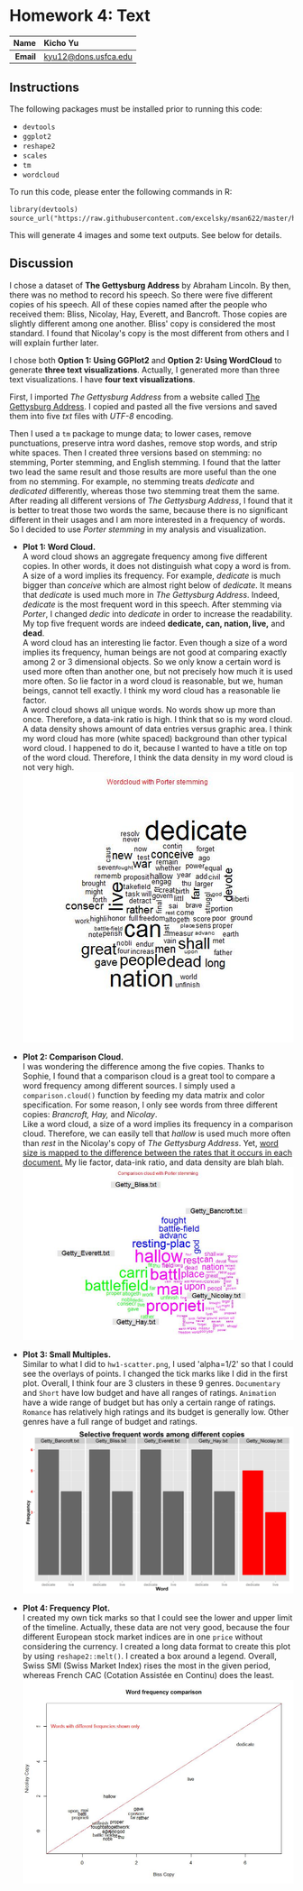 Homework 4: Text
==============================

| **Name**  | Kicho Yu  |
|----------:|:-------------|
| **Email** | kyu12@dons.usfca.edu |

## Instructions ##

The following packages must be installed prior to running this code:

- `devtools`
- `ggplot2`
- `reshape2`
- `scales`
- `tm`
- `wordcloud`


To run this code, please enter the following commands in R:

```
library(devtools)
source_url("https://raw.githubusercontent.com/excelsky/msan622/master/homework4/622_Visualization_HAG4.R")
```

This will generate 4 images and some text outputs. See below for details.


## Discussion ##

I chose a dataset of **The Gettysburg Address** by Abraham Lincoln. By then, there was no method to record his speech. So there were five different copies of his speech. All of these copies named after the people who received them: Bliss, Nicolay, Hay, Everett, and Bancroft. Those copies are slightly different among one another. Bliss' copy is considered the most standard. I found that Nicolay's copy is the most different from others and I will explain further later.  

I chose both **Option 1: Using GGPlot2** and **Option 2: Using WordCloud** to generate **three text visualizations**. Actually, I generated more than three text visualizations. I have **four text visualizations**.

First, I imported *The Gettysburg Address* from a website called [The Gettysburg Address](http://www.abrahamlincolnonline.org/lincoln/speeches/gettysburg.htm). I copied and pasted all the five versions and saved them into five *txt* files with *UTF-8* encoding.  

Then I used a `tm` package to munge data; to lower cases, remove punctuations, preserve intra word dashes, remove stop words, and strip white spaces. Then I created three versions based on stemming: no stemming, Porter stemming, and English stemming. I found that the latter two lead the same result and those results are more useful than the one from no stemming. For example, no stemming treats *dedicate* and *dedicated* differently, whereas those two stemming treat them the same. After reading all different versions of *The Gettysburg Address*, I found that it is better to treat those two words the same, because there is no significant different in their usages and I am more interested in a frequency of words. So I decided to use *Porter stemming* in my analysis and visualization.  

- **Plot 1: Word Cloud.**  
A word cloud shows an aggregate frequency among five different copies. In other words, it does not distinguish what copy a word is from.  
A size of a word implies its frequency. For example, *dedicate* is much bigger than *conceive* which are almost right below of *dedicate*. It means that *dedicate* is used much more in *The Gettysburg Address*. Indeed, *dedicate* is the most frequent word in this speech. After stemming via *Porter*, I changed *dedic* into *dedicate* in order to increase the readability. My top five frequent words are indeed **dedicate, can, nation, live,** and **dead**.  
A word cloud has an interesting lie factor. Even though a size of a word implies its frequency, human beings are not good at comparing exactly among 2 or 3 dimensional objects. So we only know a certain word is used more often than another one, but not precisely how much it is used more often. So lie factor in a word cloud is reasonable, but we, human beings, cannot tell exactly.  I think my word cloud has a reasonable lie factor.  
A word cloud shows all unique words. No words show up more than once. Therefore, a data-ink ratio is high. I think that so is my word cloud.  
A data density shows amount of data entries versus graphic area. I think my word cloud has more (white spaced) background than other typical word cloud. I happened to do it, because I wanted to have a title on top of the word cloud. Therefore, I think the data density in my word cloud is not very high.  
![IMAGE](Wordcloud_with_Porter_stemming.jpg)  

- **Plot 2: Comparison Cloud.**  
I was wondering the difference among the five copies. Thanks to Sophie, I found that a comparison cloud is a great tool to compare a word frequency among different sources. I simply used a `comparison.cloud()` function by feeding my data matrix and color specification. For some reason, I only see words from three different copies: *Brancroft, Hay,* and *Nicolay*.  
Like a word cloud, a size of a word implies its frequency in a comparison cloud. Therefore, we can easily tell that *hallow* is used much more often than *rest* in the Nicolay's copy of *The Gettysburg Address*.  Yet, [word size is mapped to the difference between the rates that it occurs in each document.](http://blog.fellstat.com/?cat=11)
My lie factor, data-ink ratio, and data density are blah blah.  
![IMAGE](comparison_cloud_with_Porter_stemming.jpg)  

- **Plot 3: Small Multiples.**  
Similar to what I did to `hw1-scatter.png`, I used 'alpha=1/2' so that I could see the overlays of points. I changed the tick marks like I did in the first plot. Overall, I think four are 3 clusters in these 9 genres. `Documentary` and `Short` have low budget and have all ranges of ratings. `Animation` have a wide range of budget but has only a certain range of ratings. `Romance` has relatively high ratings and its budget is generally low. Other genres have a full range of budget and ratings.  
![IMAGE](smallmult.jpg)  

- **Plot 4: Frequency Plot.**  
I created my own tick marks so that I could see the lower and upper limit of the timeline. Actually, these data are not very good, because the four different European stock market indices are in one `price` without considering the currency. I created a long data format to create this plot by using `reshape2::melt()`. I created a box around a legend. Overall, Swiss SMI (Swiss Market Index) rises the most in the given period, whereas French CAC (Cotation Assistée en Continu) does the least.  
![IMAGE](freqcomp.jpg)
